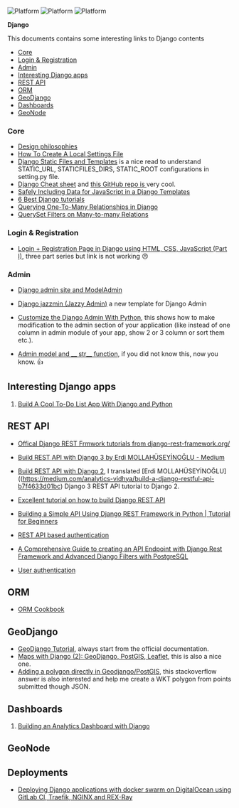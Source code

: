![Platform](https://img.shields.io/badge/Language-Python-yellow.svg?longCache=true)
![Platform](https://img.shields.io/badge/framework-Django|1.11.x|3.x-green.svg?longCache=true)
![Platform](https://img.shields.io/badge/Product-GeoNode-blue.svg?longCache=true)

__Django__

This documents contains some interesting links to Django contents


- [Core](#core)
- [Login & Registration](#Login-&-Registration)
- [Admin](#admin)
- [Interesting Django apps](#interesting-django-apps)
- [REST API](#rest-api)
- [ORM](#orm)
- [GeoDjango](#GeoDjango)
- [Dashboards](#dashboards)
- [GeoNode](#geonode)



### Core
- [Design philosophies](https://docs.djangoproject.com/en/3.1/misc/design-philosophies/)
- [How To Create A Local Settings File](https://www.youtube.com/watch?v=QyT7Z5MRhYo)
- [Django Static Files and Templates](https://learndjango.com/tutorials/django-static-files) is a nice read to understand STATIC_URL, STATICFILES_DIRS, STATIC_ROOT configurations in setting.py file.
- [Django Cheat sheet](https://remotedevdaily.com/django-commands-cheat-sheet/) and [this GitHub repo is ](https://github.com/lucrae/django-cheat-sheet#blue_book-creating-a-project) very cool.
- [Safely Including Data for JavaScript in a Django Templates](https://adamj.eu/tech/2020/02/18/safely-including-data-for-javascript-in-a-django-template/?fbclid=IwAR3VVrPY9x1mAxVr0zt9Xd-NlbfQ61Tv2ian3Vh3RD1C8LgoYzwba6c-61g)
- [6 Best Django tutorials](https://sunscrapers.com/blog/6-best-django-tutorials-and-books-for-advanced-python-developers/?utm_source=facebook&utm_medium=group&utm_campaign=content&utm_content=django_python_web&fbclid=IwAR2q5q9a3S1Zb9Vxufjkvanup5a_7_iFCyXzQUcweDiWrdtz8XjN8Rr5dfo)
- [Querying One-To-Many Relationships in Django](https://www.youtube.com/watch?v=iwNBwG8RBok)
- [QuerySet Filters on Many-to-many Relations](https://djangotricks.blogspot.com/2018/05/queryset-filters-on-many-to-many-relations.html)

### Login & Registration
- [Login + Registration Page in Django using HTML, CSS, JavaScript (Part I)](https://baltlogs.com/login-registration-page-in-django-using-html-css-javascript-part-i/#more-1178), three part series but link is not working :angry:



### Admin
- [Django admin site and ModelAdmin](https://docs.djangoproject.com/en/3.0/ref/contrib/admin/)
- [Django jazzmin (Jazzy Admin)](https://github.com/farridav/django-jazzmin) a new template for Django Admin

- [Customize the Django Admin With Python](https://realpython.com/customize-django-admin-python/), this shows how to make modification to the admin section of your application (like instead of one column in admin module of your app, show 2 or 3 column or sort them etc.).

- [Admin model and __ str__ function](https://baltlogs.com/method-str-django/?fbclid=IwAR0_CbbqIG1Wm0hxa4ixc2IH2tCGb9rJbPd8_0nxvQG0nLpo4JJ4oLp1rwg), if you did not know this, now you know. :thumbsup:


## Interesting Django apps
1. [Build A Cool To-Do List App With Django and Python](http://img.youtube.com/vi/fEqOW6FrokA/0.jpg)


## REST API

- [Offical Django REST Frmwork tutorials from django-rest-framework.org/](https://www.django-rest-framework.org/tutorial/1-serialization/#testing-our-first-attempt-at-a-web-api)

- [Build REST API with Django 3 by Erdi MOLLAHÜSEYİNOĞLU - Medium](https://medium.com/analytics-vidhya/build-a-django-restful-api-b7f4633d01bc)

- [Build REST API with Django 2](https://mnahmad.github.io/scriptndebug/), I translated [Erdi MOLLAHÜSEYİNOĞLU]((https://medium.com/analytics-vidhya/build-a-django-restful-api-b7f4633d01bc) Django 3  REST API tutorial to Django 2.  

- [Excellent tutorial on how to build Django REST API](https://www.youtube.com/watch?v=TmsD8QExZ84)

- [Building a Simple API Using Django REST Framework in Python | Tutorial for Beginners](https://morioh.com/p/0e19c954ac19?f=5c21fb01c16e2556b555ab32&fbclid=IwAR0IhBUPboy4m0haMFGLTkiMPkb738nVwp0jQj3KM9lokdb5kPiF5-gRc8I)

- [REST API based authentication](https://simpleisbetterthancomplex.com/tutorial/2018/11/22/how-to-implement-token-authentication-using-django-rest-framework.html)

- [A Comprehensive Guide to creating an API Endpoint with Django Rest Framework and Advanced Django Filters with PostgreSQL](https://medium.com/@ozguryarikkas/a-guide-to-creating-an-api-endpoint-with-django-rest-framework-and-django-filters-with-postgresql-563a12b3accb)

- [User authentication](https://www.easywaylearn.com/blog/django-rest-framework-user-authentication-tutorial/?fbclid=IwAR2MNnfVwIer2aEXr1MnMivrZiJHvcBhFK4phyQkbc60zB6pHSa-lqZMM5o)

## ORM

- [ORM Cookbook](https://books.agiliq.com/projects/django-orm-cookbook/en/latest/introduction.html?fbclid=IwAR3zMbeUkzv11ldp5CwWuIiGZfz_xvgscLk1Ha4fAXi1xZS1hNfI9XasROA)

## GeoDjango

- [GeoDjango Tutorial](https://docs.djangoproject.com/en/3.2/ref/contrib/gis/tutorial/), always start from the official documentation.
- [Maps with Django (2): GeoDjango, PostGIS, Leaflet](https://www.paulox.net/2021/07/19/maps-with-django-part-2-geodjango-postgis-and-leaflet/#requirements), this is also a nice one.
- [Adding a polygon directly in Geodjango/PostGIS](https://stackoverflow.com/questions/1504288/adding-a-polygon-directly-in-geodjango-postgis), this stackoverflow answer is also interested and help me create a WKT polygon from points submitted though JSON. 

## Dashboards

1. [Building an Analytics Dashboard with Django](https://morioh.com/p/88d6fc714f52?fbclid=IwAR3aoj2pS0SBpvBkO7iZe3_jHmV9IeYYZj1FQ5jI2umxIUrrTvxeaLS2C-4)



## GeoNode


## Deployments
- [Deploying Django applications with docker swarm on DigitalOcean using GitLab CI, Traefik, NGINX and REX-Ray](https://briancaffey.github.io/2020/08/09/digital-ocean-docker-swarm-django-traefik-nginx.html)
